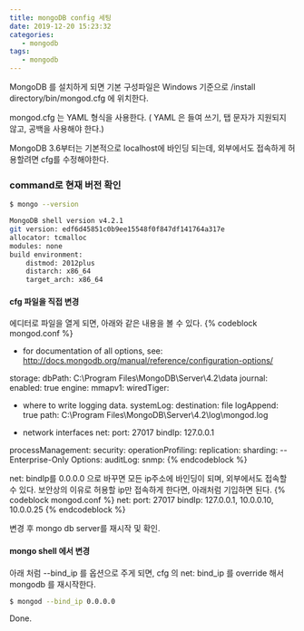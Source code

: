 ```yaml
---
title: mongoDB config 세팅
date: 2019-12-20 15:23:32
categories:
   - mongodb
tags:
   - mongodb
---
```


MongoDB 를 설치하게 되면 기본 구성파일은 Windows 기준으로 /install directory/bin/mongod.cfg 에 위치한다.
<!-- more -->
<!-- toc -->

mongod.cfg 는 YAML 형식을 사용한다.
( YAML 은 들여 쓰기, 탭 문자가 지원되지 않고, 공백을 사용해야 한다.)

MongoDB 3.6부터는 기본적으로 localhost에 바인딩 되는데, 
외부에서도 접속하게 허용할려면 cfg를 수정해야한다.

### command로 현재 버전 확인

``` bash
$ mongo --version

MongoDB shell version v4.2.1
git version: edf6d45851c0b9ee15548f0f847df141764a317e
allocator: tcmalloc
modules: none
build environment:
    distmod: 2012plus
    distarch: x86_64
    target_arch: x86_64

```

#### cfg 파일을 직접 변경

에디터로 파일을 열게 되면, 아래와 같은 내용을 볼 수 있다.
{% codeblock mongod.conf %}
 - for documentation of all options, see:
   http://docs.mongodb.org/manual/reference/configuration-options/

storage:
  dbPath: C:\Program Files\MongoDB\Server\4.2\data
  journal:
    enabled: true
  engine:
  mmapv1:
  wiredTiger:

- where to write logging data.
systemLog:
  destination: file
  logAppend: true
  path:  C:\Program Files\MongoDB\Server\4.2\log\mongod.log

- network interfaces
net:
  port: 27017
  bindIp: 127.0.0.1

processManagement:
security:
operationProfiling:
replication:
sharding:
-- Enterprise-Only Options:
auditLog:
snmp:
{% endcodeblock %}

net: bindIp를 0.0.0.0 으로 바꾸면 모든 ip주소에 바인딩이 되며, 외부에서도 접속할 수 있다.
보안상의 이유로 허용할 ip만 접속하게 한다면, 아래처럼 기입하면 된다.
{% codeblock mongod.conf %}
net:
  port: 27017
  bindIp: 127.0.0.1, 10.0.0.10, 10.0.0.25
{% endcodeblock %}

변경 후 mongo db server를 재시작 및 확인.


#### mongo shell 에서 변경

아래 처럼 --bind_ip 를 옵션으로 주게 되면, cfg 의 net: bind_ip 를 override 해서 mongodb 를 재시작한다.

``` bash
$ mongod --bind_ip 0.0.0.0
```

Done.